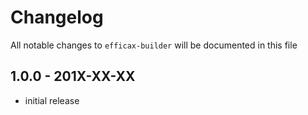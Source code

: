# Changelog

All notable changes to `efficax-builder` will be documented in this file

## 1.0.0 - 201X-XX-XX

- initial release
